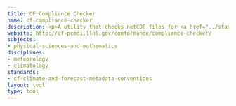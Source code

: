 ```yaml
---
title: CF Compliance Checker
name: cf-compliance-checker
description: <p>A utility that checks netCDF files for <a href="../standards/cf-climate-and-forecast-metadata-conventions.html">CF</a>-compliance.</p>
website: http://cf-pcmdi.llnl.gov/conformance/compliance-checker/
subjects:
- physical-sciences-and-mathematics
disciplines:
- meteorology
- climatology
standards:
- cf-climate-and-forecast-metadata-conventions
layout: tool
type: tool
---
```


